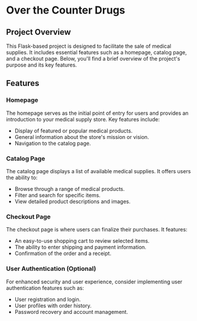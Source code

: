 # Over the Counter Drugs

## Project Overview

This Flask-based project is designed to facilitate the sale of medical supplies. It includes essential features such as a homepage, catalog page, and a checkout page. Below, you'll find a brief overview of the project's purpose and its key features.

## Features

### Homepage

The homepage serves as the initial point of entry for users and provides an introduction to your medical supply store. Key features include:

- Display of featured or popular medical products.
- General information about the store's mission or vision.
- Navigation to the catalog page.

### Catalog Page

The catalog page displays a list of available medical supplies. It offers users the ability to:

- Browse through a range of medical products.
- Filter and search for specific items.
- View detailed product descriptions and images.

### Checkout Page

The checkout page is where users can finalize their purchases. It features:

- An easy-to-use shopping cart to review selected items.
- The ability to enter shipping and payment information.
- Confirmation of the order and a receipt.

### User Authentication (Optional)

For enhanced security and user experience, consider implementing user authentication features such as:

- User registration and login.
- User profiles with order history.
- Password recovery and account management.
